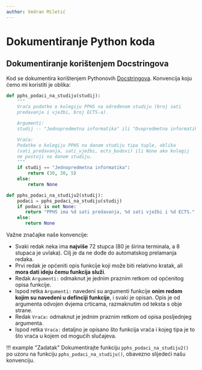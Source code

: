 ```yaml
---
author: Vedran Miletić
---
```


# Dokumentiranje Python koda

## Dokumentiranje korištenjem Docstringova

Kod se dokumentira korištenjem Pythonovih [Docstringova](https://www.python.org/dev/peps/pep-0257/). Konvencija koju ćemo mi koristiti je oblika:

``` python
def pphs_podaci_na_studiju(studij):
    """
    Vraća podatke o kolegiju PPHS na određenom studiju (broj sati
    predavanja i vježbi, broj ECTS-a).

    Argumenti:
    studij -- "Jednopredmetna informatika" ili "Dvopredmetna informatika"

    Vraća:
    Podatke o kolegiju PPHS na danom studiju tipa tuple, oblika
    (sati_predavanja, sati_vježbi, ects_bodovi) ili None ako kolegij
    ne postoji na danom studiju.
    """
    if studij == "Jednopredmetna informatika":
        return (30, 30, 5)
    else:
        return None

def pphs_podaci_na_studiju2(studij):
    podaci = pphs_podaci_na_studiju(studij)
    if podaci is not None:
       return "PPHS ima %d sati predavanja, %d sati vježbi i %d ECTS." % podaci
    else:
       return None
```

Važne značajke naše konvencije:

- Svaki redak neka ima **najviše** 72 stupca (80 je širina terminala, a 8 stupaca je uvlaka). Cilj je da ne dođe do automatskog prelamanja redaka.
- Prvi redak je općeniti opis funkcije koji može biti relativno kratak, ali **mora dati ideju čemu funkcija služi**.
- Redak `Argumenti:` odmaknut je jednim praznim retkom od općenitog opisa funkcije.
- Ispod retka `Argumenti:` navedeni su argumenti funkcije **onim redom kojim su navedeni u definciji funkcije**, i svaki je opisan. Opis je od argumenta odvojen dvjema crticama, razmaknutim od teksta s obje strane.
- Redak `Vraća:` odmaknut je jednim praznim retkom od opisa posljednjeg argumenta.
- Ispod retka `Vraća:` detaljno je opisano što funkcija vraća i kojeg tipa je to što vraća u kojem od mogućih slučajeva.

!!! example "Zadatak"
    Dokumentirajte funkciju `pphs_podaci_na_studiju2()` po uzoru na funkciju `pphs_podaci_na_studiju()`, obavezno slijedeći našu konvenciju.
